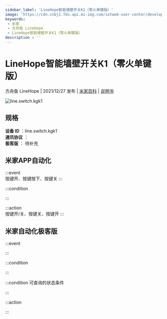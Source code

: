 ```yaml
---
sidebar_label: 'LineHope智能墙壁开关K1（零火单键版）'
image: 'https://cdn.cnbj1.fds.api.mi-img.com/iotweb-user-center/developer_1679067620628x8a4E6Dr.png?GalaxyAccessKeyId=AKVGLQWBOVIRQ3XLEW&Expires=9223372036854775807&Signature=Amcv8oRnReh8HG3rf4KzLvViOFE='
keywords: 
 - 米家
 - 方舟鱼 LineHope
 - LineHope智能墙壁开关K1（零火单键版）
description : ''
---
```

# LineHope智能墙壁开关K1（零火单键版）

方舟鱼 LineHope | 2021/12/27 发布 | [米家百科](https://home.mi.com/webapp/content/baike/product/index.html?model=line.switch.kgk1) | [说明书](https://home.mi.com/views/introduction.html?model=line.switch.kgk1&region=cn)

![line.switch.kgk1](https://cdn.cnbj1.fds.api.mi-img.com/iotweb-user-center/developer_1679067620628x8a4E6Dr.png?GalaxyAccessKeyId=AKVGLQWBOVIRQ3XLEW&Expires=9223372036854775807&Signature=Amcv8oRnReh8HG3rf4KzLvViOFE=)

## 规格  
> 
**设备 ID** ：line.switch.kgk1  
**通讯协议** ：  
**极客版**  ： 待补充 


## 米家APP自动化  

:::event  
按键开、按键按下、按键关
:::

:::condition  

:::

:::action   
按键开/关、按键关、按键开
:::

## 米家自动化极客版  

:::event  

:::

:::condition  

:::

:::condition 可查询的状态条件  

:::

:::action  

:::

        
